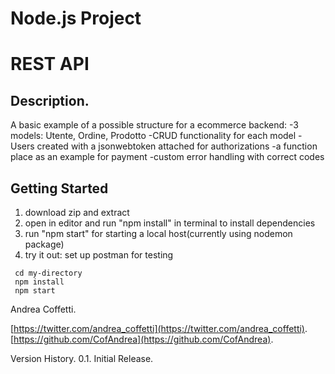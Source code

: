 # Node.js Project
# REST API
## Description.

A basic example of a possible structure for a ecommerce backend:
-3 models: Utente, Ordine, Prodotto
-CRUD functionality for each model
-Users created with a jsonwebtoken attached for authorizations
-a function place as an example for payment
-custom error handling with correct codes

## Getting Started

1. download zip and extract
2. open in editor and run "npm install" in terminal to install dependencies 
3. run "npm start" for starting a local host(currently using nodemon package)
4. try it out: set up postman for testing
```
 cd my-directory
 npm install
 npm start
```

Andrea Coffetti.

[https://twitter.com/andrea_coffetti](https://twitter.com/andrea_coffetti).
[https://github.com/CofAndrea](https://github.com/CofAndrea).

Version History.
0.1.
Initial Release.